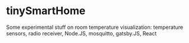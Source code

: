 # tinySmartHome
Some experimental stuff on room temperature visualization: temperature sensors, radio receiver, Node.JS, mosquitto, gatsby.JS, React
